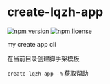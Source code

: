 # create-lqzh-app

[![npm version](https://img.shields.io/npm/v/create-lqzh-app.svg?style=flat-square)](https://github.com/lqzhgood/lqzh-create#readme)
[![npm license](https://img.shields.io/npm/l/create-lqzh-app.svg?style=flat-square)](https://github.com/lqzhgood/lqzh-create#readme)


my create app cli

在当前目录创建脚手架模板

`create-lqzh-app -h` 获取帮助
